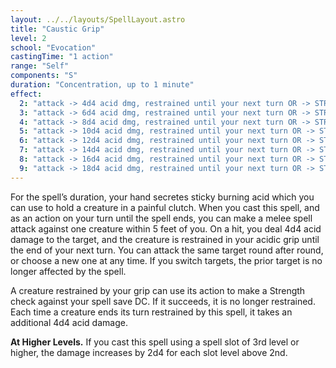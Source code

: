 ```yaml
---
layout: ../../layouts/SpellLayout.astro
title: "Caustic Grip"
level: 2
school: "Evocation"
castingTime: "1 action"
range: "Self"
components: "S"
duration: "Concentration, up to 1 minute"
effect:
  2: "attack -> 4d4 acid dmg, restrained until your next turn OR -> STR save -> auto 4d4 acid dmg if stays restrained"
  3: "attack -> 6d4 acid dmg, restrained until your next turn OR -> STR save -> auto 6d4 acid dmg if stays restrained"
  4: "attack -> 8d4 acid dmg, restrained until your next turn OR -> STR save -> auto 8d4 acid dmg if stays restrained"
  5: "attack -> 10d4 acid dmg, restrained until your next turn OR -> STR save -> auto 10d4 acid dmg if stays restrained"
  6: "attack -> 12d4 acid dmg, restrained until your next turn OR -> STR save -> auto 12d4 acid dmg if stays restrained"
  7: "attack -> 14d4 acid dmg, restrained until your next turn OR -> STR save -> auto 14d4 acid dmg if stays restrained"
  8: "attack -> 16d4 acid dmg, restrained until your next turn OR -> STR save -> auto 16d4 acid dmg if stays restrained"
  9: "attack -> 18d4 acid dmg, restrained until your next turn OR -> STR save -> auto 18d4 acid dmg if stays restrained"
---
```


For the spell’s duration, your hand secretes sticky burning acid which you can use to hold a creature in a painful clutch. When you cast this spell, and as an action on your turn until the spell ends, you can make a melee spell attack against one creature within 5 feet of you. On a hit, you deal 4d4 acid damage to the target, and the creature is restrained in your acidic grip until the end of your next turn. You can attack the same target round after round, or choose a new one at any time. If you switch targets, the prior target is no longer affected by the spell.

A creature restrained by your grip can use its action to make a Strength check against your spell save DC. If it succeeds, it is no longer restrained. Each time a creature ends its turn restrained by this spell, it takes an additional 4d4 acid damage.

**At Higher Levels.** If you cast this spell using a spell slot of 3rd level or higher, the damage increases by 2d4 for each slot level above 2nd.
